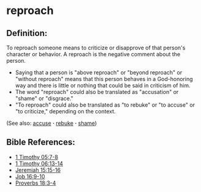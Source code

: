 # reproach #

## Definition: ##

To reproach someone means to criticize or disapprove of that person's character or behavior. A reproach is the negative comment about the person.

* Saying that a person is "above reproach" or "beyond reproach" or "without reproach" means that this person behaves in a God-honoring way and there is little or nothing that could be said in criticism of him.
* The word "reproach" could also be translated as "accusation" or "shame" or "disgrace."
* "To reproach" could also be translated as "to rebuke" or "to accuse" or "to criticize," depending on the context.

(See also: [accuse](../other/accuse.md) **·** [rebuke](../other/rebuke.md) **·** [shame](../other/shame.md))

## Bible References: ##

* [1 Timothy 05:7-8](https://door43.org/en/bible/notes/1ti/05/07)
* [1 Timothy 06:13-14](https://door43.org/en/bible/notes/1ti/06/13)
* [Jeremiah 15:15-16](https://door43.org/en/bible/notes/jer/15/15)
* [Job 16:9-10](https://door43.org/en/bible/notes/job/16/09)
* [Proverbs 18:3-4](https://door43.org/en/bible/notes/pro/18/03)


